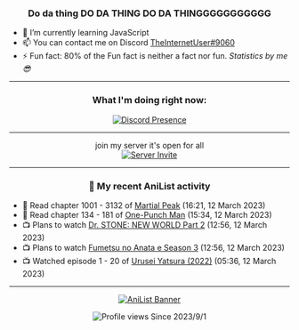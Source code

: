 <div align="center">

### Do da thing DO DA THING DO DA THINGGGGGGGGGGG
</div>

- 🌱 I’m currently learning JavaScript
- 📫 You can contact me on Discord [TheInternetUser#9060](https://discord.com/users/534117072796385300)
- ⚡ Fun fact: 80% of the Fun fact is neither a fact nor fun. _Statistics by me 😎_
<hr>

<div align="center">

### What I'm doing right now:
[![Discord Presence](https://lanyard.cnrad.dev/api/534117072796385300)](https://discord.com/users/534117072796385300)
<hr>

join my server it's open for all <br>
[![Server Invite](https://invidget.switchblade.xyz/bfYgVHxrSs)](https://discord.gg/bfYgVHxrSs)

<hr>
  
### 🌸 My recent AniList activity

</div>

<!-- ANILIST_ACTIVITY:start -->

-   📖 Read chapter 1001 - 3132 of [Martial Peak](https://anilist.co/manga/104494) (16:21, 12 March 2023)
-   📖 Read chapter 134 - 181 of [One-Punch Man](https://anilist.co/manga/74347) (15:34, 12 March 2023)
-   📺 Plans to watch [Dr. STONE: NEW WORLD Part 2](https://anilist.co/anime/162670) (12:56, 12 March 2023)
-   📺 Plans to watch [Fumetsu no Anata e Season 3](https://anilist.co/anime/162669) (12:56, 12 March 2023)
-   📺 Watched episode 1 - 20 of [Urusei Yatsura (2022)](https://anilist.co/anime/143277) (05:36, 12 March 2023)

<!-- ANILIST_ACTIVITY:end -->
<hr>

<div align="center">

[![AniList Banner](https://img.anili.st/User/929966)](https://anilist.co/user/TheInternetUser)

![Profile views](https://gpvc.arturio.dev/TheInternetUse7) Since 2023/9/1

</div>
